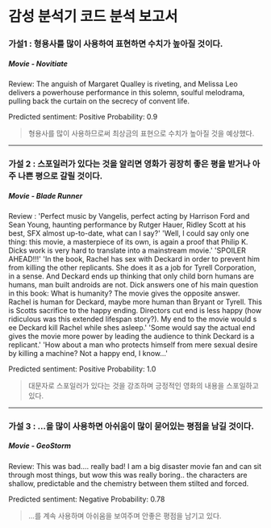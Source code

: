 
# 감성 분석기 코드 분석 보고서 






### 가설1 : 형용사를 많이 사용하여 표현하면 수치가 높아질 것이다.

##### Movie - Novitiate 

Review: The anguish of Margaret Qualley is riveting, and Melissa Leo delivers a powerhouse performance in this solemn, soulful melodrama, pulling back the curtain on the secrecy of convent life.

Predicted sentiment: Positive
Probability: 0.9

> 형용사를 많이 사용하므로써 최상금의 표현으로 수치가 높아질 것을 예상했다.




- - - 



### 가설 2 : 스포일러가 있다는 것을 알리면 영화가 굉장히 좋은 평을 받거나 아주 나쁜 평으로 갈릴 것이다.

##### Movie - Blade Runner

Review :
 'Perfect music by Vangelis, perfect acting by Harrison Ford and Sean Young, haunting performance by Rutger Hauer, Ridley Scott at his best, SFX almost up-to-date, what can I say?'
'Well, I could say only one thing: this movie, a masterpiece of its own, is again a proof that Philip K. Dicks work is very hard to translate into a mainstream movie.'
'SPOILER AHEAD!!!'
'In the book, Rachel has sex with Deckard in order to prevent him from killing the other replicants. She does it as a job for Tyrell Corporation, in a sense. And Deckard ends up thinking that only child born humans are humans, man built androids are not. Dick answers one of his main question in this book: What is humanity? The movie gives the opposite answer. Rachel is human for Deckard, maybe more human than Bryant or Tyrell. This is Scotts sacrifice to the happy ending. Directors cut end is less happy (how ridiculous was this extended lifespan story?). My end to the movie would s ee Deckard kill Rachel while shes asleep.'
 'Some would say the actual end gives the movie more power by leading the audience to think Deckard is a replicant.'
 'How about a man who protects himself from mere sexual desire by killing a machine? Not a happy end, I know...'

Predicted sentiment: Positive
Probability: 1.0

> 대문자로 스포일러가 있다는 것을 강조하며 긍정적인 영화의 내용을 스포일하고 있다.



  
- - -



### 가설 3 : ...을 많이 사용하면 아쉬움이 많이 묻어있는 평점을 남길 것이다.

##### Movie - GeoStorm

Review: This was bad.... really bad! I am a big disaster movie fan and can sit through most things, but wow this was really boring.. the characters are shallow, predictable and the chemistry between them stilted and forced.

Predicted sentiment: Negative
Probability: 0.78

> ...를 계속 사용하며 아쉬움을 보여주며 안좋은 평점을 남기고 있다.



